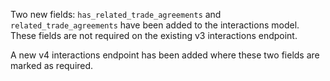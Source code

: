 Two new fields: `has_related_trade_agreements` and `related_trade_agreements` have been added to the interactions model.
These fields are not required on the existing v3 interactions endpoint.

A new v4 interactions endpoint has been added where these two fields are marked as required.